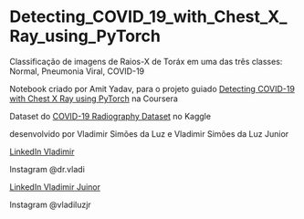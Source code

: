 # Detecting_COVID_19_with_Chest_X_Ray_using_PyTorch

Classificação de imagens de Raios-X de Toráx em uma das três classes: Normal, Pneumonia Viral, COVID-19

Notebook criado por Amit Yadav, para o projeto guiado [Detecting COVID-19 with Chest X Ray using PyTorch](https://www.coursera.org/projects/covid-19-detection-x-ray) na Coursera

Dataset do [COVID-19 Radiography Dataset](https://www.kaggle.com/tawsifurrahman/covid19-radiography-database) no Kaggle

desenvolvido por Vladimir Simões da Luz e Vladimir Simões da Luz Junior


[LinkedIn Vladimir ](https://www.linkedin.com/in/vladimir-luz-md/)

Instagram @dr.vladi



[LinkedIn Vladimir Juinor](https://www.linkedin.com/in/vladimir-simoes-da-luz-junior/)

Instagram @vladiluzjr
